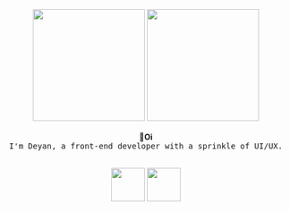 <p align="center">
  <br/>
  <br/>
  <img width="200" src="https://user-images.githubusercontent.com/74038190/216656967-625b2a52-e638-4c21-a8ae-180560386f96.gif">
  <img width="200" src="https://user-images.githubusercontent.com/74038190/216655848-cf4d7bed-52aa-4740-8c67-1832472051ec.gif">
  
  <br/>
  <br/>
  👋<b>Oi</b>
  <samp>
  
  <br/>
    I'm Deyan, a front-end developer with a sprinkle of UI/UX.
  </samp>
    <br/>
    <br/>
</p>


<p align="center">
  <img width="60" src="https://user-images.githubusercontent.com/74038190/212257467-871d32b7-e401-42e8-a166-fcfd7baa4c6b.gif">
  <img width="60" src="https://user-images.githubusercontent.com/74038190/212257454-16e3712e-945a-4ca2-b238-408ad0bf87e6.gif">
  <br/>
  <br/>
  <br/>
</p>

<!--

- 🔭 I’m currently working on ...
- 🌱 I’m currently learning ...
- 👯 I’m looking to collaborate on ...
- 🤔 I’m looking for help with ...
- 💬 Ask me about ...
- 📫 How to reach me: ...
- 😄 Pronouns: ...
- ⚡ Fun fact: ...
-->
